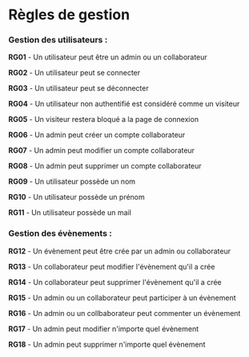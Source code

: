 # Règles de gestion

### Gestion des utilisateurs :

**RG01** - Un utilisateur peut être un admin ou un collaborateur

**RG02** - Un utilisateur peut se connecter

**RG03** - Un utilisateur peut se déconnecter

**RG04** - Un utilisateur non authentifié est considéré comme un visiteur

**RG05** - Un visiteur restera bloqué a la page de connexion

**RG06** - Un admin peut créer un compte collaborateur

**RG07** - Un admin peut modifier un compte collaborateur

**RG08** - Un admin peut supprimer un compte collaborateur

**RG09** - Un utilisateur possède un nom

**RG10** - Un utilisateur possède un prénom

**RG11** - Un utilisateur possède un mail

### Gestion des évènements :

**RG12** - Un évènement peut être crée par un admin ou collaborateur

**RG13** - Un collaborateur peut modifier l'évènement qu'il a crée

**RG14** - Un collaborateur peut supprimer l'évènement qu'il a crée

**RG15** - Un admin ou un collaborateur peut participer à un évènement

**RG16** - Un admin ou un collbaborateur peut commenter un évènement

**RG17** - Un admin peut modifier n'importe quel évènement

**RG18** - Un admin peut supprimer n'importe quel évènement
